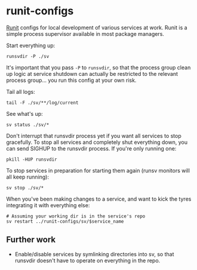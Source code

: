# runit-configs

[Runit](http://smarden.org/runit/) configs for local development of various
services at work. Runit is a simple process supervisor available in most package
managers.

Start everything up:

```
runsvdir -P ./sv
```

It's important that you pass `-P` to `runsvdir`, so that the process group clean
up logic at service shutdown can actually be restricted to the relevant process
group... you run this config at your own risk.

Tail all logs:

```
tail -F ./sv/**/log/current
```

See what's up:

```
sv status ./sv/*
```

Don't interrupt that runsvdir process yet if you want all services to stop
gracefully. To stop all services and completely shut everything down, you can
send SIGHUP to the runsvdir process. If you're only running one:

```
pkill -HUP runsvdir
```

To stop services in preparation for starting them again (runsv monitors will all
keep running):

```
sv stop ./sv/*
```

When you've been making changes to a service, and want to kick the tyres
integrating it with everything else:

```
# Assuming your working dir is in the service's repo
sv restart ../runit-configs/sv/$service_name
```

## Further work

* Enable/disable services by symlinking directories into sv, so that runsvdir
  doesn't have to operate on everything in the repo.
